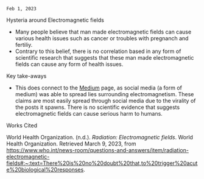 	Feb 1, 2023

Hysteria around Electromagnetic fields 

- Many people believe that man made electromagnetic fields can cause various health issues such as cancer or troubles with pregnanch and fertiliy.
- Contrary to this belief, there is no correlation based in any form of scientific research that suggests that these man made electromagnetic fields can cause any form of health issues.

Key take-aways

- This does connect to the [Medium](Medium.md) page, as social media (a form of medium) was able to spread lies surrounding electromagnetism. These claims are most easily spread through social media due to the virality of the posts it spawns. There is no scientific evidence that suggests electromagnetic fields can cause serious harm to humans.

Works Cited

World Health Organization. (n.d.). _Radiation: Electromagnetic fields_. World Health Organization. Retrieved March 9, 2023, from https://www.who.int/news-room/questions-and-answers/item/radiation-electromagnetic-fields#:~:text=There%20is%20no%20doubt%20that,to%20trigger%20acute%20biological%20responses.